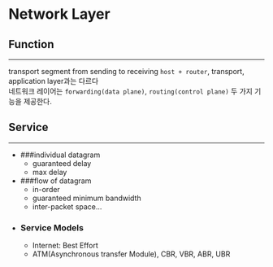 # Network Layer
## Function
- - -
transport segment from sending to receiving `host + router`, transport, application layer과는 다르다  
네트워크 레이어는 `forwarding(data plane)`, `routing(control plane)` 두 가지 기능을 제공한다.

## Service
- - -
- ###individual datagram
  - guaranteed delay
  - max delay
- ###flow of datagram
  - in-order
  - guaranteed minimum bandwidth
  - inter-packet space...
- ### Service Models
  - Internet: Best Effort
  - ATM(Asynchronous transfer Module), CBR, VBR, ABR, UBR

## 
